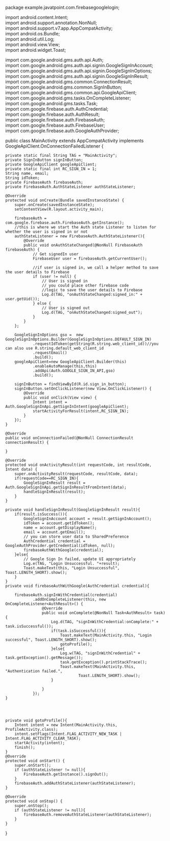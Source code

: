 package example.javatpoint.com.firebasegooglelogin;  
  
import android.content.Intent;  
import android.support.annotation.NonNull;  
import android.support.v7.app.AppCompatActivity;  
import android.os.Bundle;  
import android.util.Log;  
import android.view.View;  
import android.widget.Toast;  
  
import com.google.android.gms.auth.api.Auth;  
import com.google.android.gms.auth.api.signin.GoogleSignInAccount;  
import com.google.android.gms.auth.api.signin.GoogleSignInOptions;  
import com.google.android.gms.auth.api.signin.GoogleSignInResult;  
import com.google.android.gms.common.ConnectionResult;  
import com.google.android.gms.common.SignInButton;  
import com.google.android.gms.common.api.GoogleApiClient;  
import com.google.android.gms.tasks.OnCompleteListener;  
import com.google.android.gms.tasks.Task;  
import com.google.firebase.auth.AuthCredential;  
import com.google.firebase.auth.AuthResult;  
import com.google.firebase.auth.FirebaseAuth;  
import com.google.firebase.auth.FirebaseUser;  
import com.google.firebase.auth.GoogleAuthProvider;  
  
public class MainActivity extends AppCompatActivity implements GoogleApiClient.OnConnectionFailedListener {  
  
    private static final String TAG = "MainActivity";  
    private SignInButton signInButton;  
    private GoogleApiClient googleApiClient;  
    private static final int RC_SIGN_IN = 1;  
    String name, email;  
    String idToken;  
    private FirebaseAuth firebaseAuth;  
    private FirebaseAuth.AuthStateListener authStateListener;  
  
    @Override  
    protected void onCreate(Bundle savedInstanceState) {  
        super.onCreate(savedInstanceState);  
        setContentView(R.layout.activity_main);  
  
        firebaseAuth = com.google.firebase.auth.FirebaseAuth.getInstance();  
        //this is where we start the Auth state Listener to listen for whether the user is signed in or not  
        authStateListener = new FirebaseAuth.AuthStateListener(){  
            @Override  
            public void onAuthStateChanged(@NonNull FirebaseAuth firebaseAuth) {  
                // Get signedIn user  
                FirebaseUser user = firebaseAuth.getCurrentUser();  
  
                //if user is signed in, we call a helper method to save the user details to Firebase  
                if (user != null) {  
                    // User is signed in  
                    // you could place other firebase code  
                    //logic to save the user details to Firebase  
                    Log.d(TAG, "onAuthStateChanged:signed_in:" + user.getUid());  
                } else {  
                    // User is signed out  
                    Log.d(TAG, "onAuthStateChanged:signed_out");  
                }  
            }  
        };  
  
        GoogleSignInOptions gso =  new GoogleSignInOptions.Builder(GoogleSignInOptions.DEFAULT_SIGN_IN)  
                .requestIdToken(getString(R.string.web_client_id))//you can also use R.string.default_web_client_id  
                .requestEmail()  
                .build();  
        googleApiClient=new GoogleApiClient.Builder(this)  
                .enableAutoManage(this,this)  
                .addApi(Auth.GOOGLE_SIGN_IN_API,gso)  
                .build();  
  
        signInButton = findViewById(R.id.sign_in_button);  
        signInButton.setOnClickListener(new View.OnClickListener() {  
            @Override  
            public void onClick(View view) {  
                Intent intent = Auth.GoogleSignInApi.getSignInIntent(googleApiClient);  
                startActivityForResult(intent,RC_SIGN_IN);  
            }  
        });  
    }  
  
    @Override  
    public void onConnectionFailed(@NonNull ConnectionResult connectionResult) {  
  
    }  
  
    @Override  
    protected void onActivityResult(int requestCode, int resultCode, Intent data) {  
        super.onActivityResult(requestCode, resultCode, data);  
        if(requestCode==RC_SIGN_IN){  
            GoogleSignInResult result = Auth.GoogleSignInApi.getSignInResultFromIntent(data);  
            handleSignInResult(result);  
        }  
    }  
  
    private void handleSignInResult(GoogleSignInResult result){  
        if(result.isSuccess()){  
            GoogleSignInAccount account = result.getSignInAccount();  
            idToken = account.getIdToken();  
            name = account.getDisplayName();  
            email = account.getEmail();  
            // you can store user data to SharedPreference  
            AuthCredential credential = GoogleAuthProvider.getCredential(idToken, null);  
            firebaseAuthWithGoogle(credential);   
        }else{  
            // Google Sign In failed, update UI appropriately  
            Log.e(TAG, "Login Unsuccessful. "+result);  
            Toast.makeText(this, "Login Unsuccessful", Toast.LENGTH_SHORT).show();  
        }  
    }  
    private void firebaseAuthWithGoogle(AuthCredential credential){  
  
        firebaseAuth.signInWithCredential(credential)  
                .addOnCompleteListener(this, new OnCompleteListener<AuthResult>() {  
                    @Override  
                    public void onComplete(@NonNull Task<AuthResult> task) {  
                        Log.d(TAG, "signInWithCredential:onComplete:" + task.isSuccessful());  
                        if(task.isSuccessful()){  
                            Toast.makeText(MainActivity.this, "Login successful", Toast.LENGTH_SHORT).show();  
                            gotoProfile();  
                        }else{  
                            Log.w(TAG, "signInWithCredential" + task.getException().getMessage());  
                            task.getException().printStackTrace();  
                            Toast.makeText(MainActivity.this, "Authentication failed.",  
                                    Toast.LENGTH_SHORT).show();  
                        }  
  
                    }  
                });  
    }  
  
  
  
  
    private void gotoProfile(){  
        Intent intent = new Intent(MainActivity.this, ProfileActivity.class);  
        intent.setFlags(Intent.FLAG_ACTIVITY_NEW_TASK | Intent.FLAG_ACTIVITY_CLEAR_TASK);  
        startActivity(intent);  
        finish();  
    }  
    @Override  
    protected void onStart() {  
        super.onStart();  
        if (authStateListener != null){  
            FirebaseAuth.getInstance().signOut();  
        }  
        firebaseAuth.addAuthStateListener(authStateListener);  
    }  
  
    @Override  
    protected void onStop() {  
        super.onStop();  
        if (authStateListener != null){  
            firebaseAuth.removeAuthStateListener(authStateListener);  
        }  
    }  
  
}  
